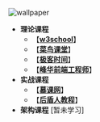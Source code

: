 ![wallpaper](https://static.monknow.com/newtab/wallpaper/overview/0faf24e1b751f9c504b21a67926e5d55.jpg)

- **理论课程**
  - 【**[w3school](https://www.w3school.com.cn/)**】
  - 【**[菜鸟课堂](https://www.runoob.com/)**】
  - 【**[极客时间](https://time.geekbang.org/)**】
  - 【**[峰华前端工程师](https://space.bilibili.com/302954484/dynamic)**】
- **实战课程**
  - 【**[慕课网](https://www.imooc.com/)**】
  - 【**[后盾人教程](https://space.bilibili.com/282190994/)**】
- **架构课程** [暂未学习]